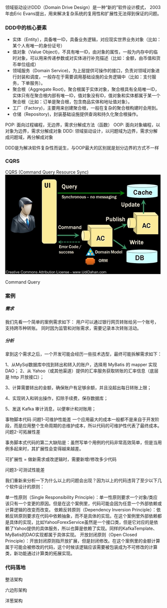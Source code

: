 领域驱动设计DDD（Domain Drive Design）是一种“新的”软件设计模式， 2003年由Eric Evans提出，用来解决复杂系统的复用性和扩展性无法得到保证的问题。

### DDD中的核心要素
- 实体（Entity），具备唯一ID，具备业务逻辑，对应现实世界业务对象（比如：某个人有唯一的身份证号）
- 值对象（Value Object)，不具有唯一ID，由对象的属性，一般为内存中的临时对象，可以用来传递参数或对实体进行补充描述（比如：金额，由币值和货币单位组成）
- 领域服务（Domain Service)，为上层提供可操作的接口，负责对领域对象进行封装和调度，一般存在于需要调用基础设施的业务逻辑中（比如：支付服务，下单服务）。
- 聚合根（Aggregate Root)，聚合根属于实体对象，聚合根具有全局唯一ID，实体只有在聚合根内部有唯一ID，值对象没有ID，值对象和实体都属于某一个聚合根（比如：订单是聚合根，包含商品实体和地址值对象）。
- 工厂（Factory)，主要用来创建聚合根，一般在复杂的聚合根构建时会用到。
- 仓储（Repository)，封装基础设施提供查询和持久化聚合根操作。

POP: 面向过程编程，无边界，需求分解成方法（函数）
OOP: 面向对象编程，以对象为边界，需求分解成对象
DDD: 领域驱动设计，以问题域为边界，需求分解成问题域，再分解成对象

DDD是为解决软件复杂性而诞生，与OOP最大的区别就是划分边界的方式不一样


### CQRS
CQRS (Command Query Resource Sync)
![CQRS](../images/CQRS1.png)

Command
Query


### 案例

##### 需求
我们先看一个简单的案例需求如下：
用户可以通过银行网页转账给另一个账号，支持跨币种转账。
同时因为监管和对账需求，需要记录本次转账活动。

##### 分析
拿到这个需求之后，一个开发可能会经历一些技术选型，最终可能拆解需求如下：

1、从MySql数据库中找到转出和转入的账户，选择用 MyBatis 的 mapper 实现 DAO；
2、从 Yahoo（或其他渠道）提供的汇率服务获取转账的汇率信息（底层是 http 开放接口）；

3、计算需要转出的金额，确保账户有足够余额，并且没超出每日转账上限；

4、实现转入和转出操作，扣除手续费，保存数据库；

5、发送 Kafka 审计消息，以便审计和对账用；

事物脚本代码
问题1-可维护性能差
一个应用最大的成本一般都不是来自于开发阶段，而是应用整个生命周期的总维护成本，所以代码的可维护性代表了最终成本。
问题2-可拓展性差

事务脚本式代码的第二大缺陷是：虽然写单个用例的代码非常高效简单，但是当用例多起来时，其扩展性会变得越来越差。

可扩展性 = 做新需求或改逻辑时，需要新增/修改多少代码

问题3-可测试性能差

我们重新来分析一下为什么以上的问题会出现？因为以上的代码违背了至少以下几个软件设计的原则：

单一性原则（Single Responsibility Principle）：单一性原则要求一个对象/类应该只有一个变更的原因。但是在这个案例里，代码可能会因为任意一个外部依赖或计算逻辑的改变而改变。
依赖反转原则（Dependency Inversion Principle）：依赖反转原则要求在代码中依赖抽象，而不是具体的实现。在这个案例里外部依赖都是具体的实现，比如YahooForexService虽然是一个接口类，但是它对应的是依赖了Yahoo提供的具体服务，所以也算是依赖了实现。同样的KafkaTemplate、MyBatis的DAO实现都属于具体实现。
开放封闭原则（Open Closed Principle）：开放封闭原则指开放扩展，但是封闭修改。在这个案例里的金额计算属于可能会被修改的代码，这个时候该逻辑应该需要被包装成为不可修改的计算类，新功能通过计算类的拓展实现。


### 代码落地

整洁架构

六边形架构

洋葱架构
